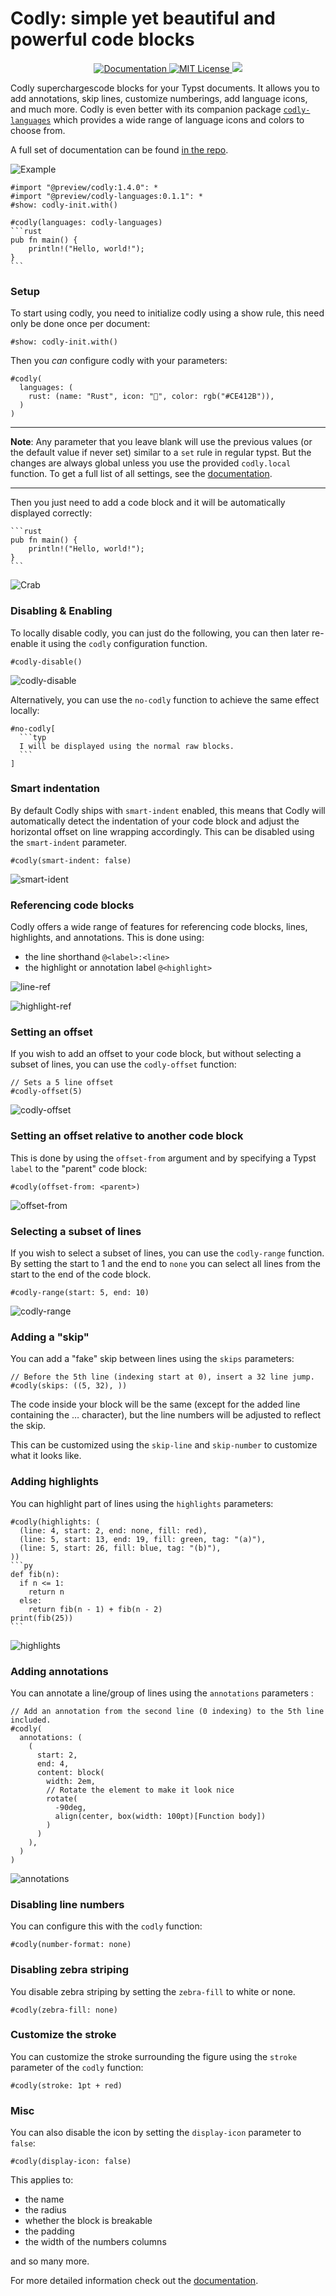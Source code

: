 # Codly: simple yet beautiful and powerful code blocks

<p align="center">
  <a href="https://github.com/Dherse/codly/blob/main/docs.pdf">
    <img alt="Documentation" src="https://img.shields.io/website?down_message=offline&label=manual&up_color=007aff&up_message=online&url=https%3A%2F%2Fgithub.com%2FDherse%2Fcodly%2Fblob%2Fmain%2Fdocs.pdf" />
  </a>
  <a href="https://github.com/Dherse/codly/blob/main/LICENSE">
    <img alt="MIT License" src="https://img.shields.io/badge/license-MIT-brightgreen">
  </a>
  <img src="https://github.com/Dherse/codly/actions/workflows/test.yml/badge.svg" />
</p>

Codly superchargescode blocks for your Typst documents. It allows you to add annotations, skip lines, customize numberings, add language icons, and much more. Codly is even better with its companion package [`codly-languages`](https://typst.app/universe/package/codly-languages) which provides a wide range of language icons and colors to choose from.

A full set of documentation can be found [in the repo](https://raw.githubusercontent.com/Dherse/codly/main/docs.pdf).

![Example](./assets/demo.png)

````typ
#import "@preview/codly:1.4.0": *
#import "@preview/codly-languages:0.1.1": *
#show: codly-init.with()

#codly(languages: codly-languages)
```rust
pub fn main() {
    println!("Hello, world!");
}
```
````

### Setup

To start using codly, you need to initialize codly using a show rule, this need only be done once per document:

```typ
#show: codly-init.with()
```

Then you *can* configure codly with your parameters:

```typ
#codly(
  languages: (
    rust: (name: "Rust", icon: "🦀", color: rgb("#CE412B")),
  )
)
```

---
**Note**: Any parameter that you leave blank will use the previous values (or the default value if never set) similar to a `set` rule in regular typst. But the changes are always global unless you use the provided `codly.local` function. To get a full list of all settings, see the [documentation](https://raw.githubusercontent.com/Dherse/codly/main/docs.pdf).

---

Then you just need to add a code block and it will be automatically displayed correctly:

````
```rust
pub fn main() {
    println!("Hello, world!");
}
```
````

![Crab](./assets/crab.png)

### Disabling & Enabling

To locally disable codly, you can just do the following, you can then later re-enable it using the `codly` configuration function.

```typ
#codly-disable()
```

![codly-disable](./assets/codly-disable.png)

Alternatively, you can use the `no-codly` function to achieve the same effect locally:

````typ
#no-codly[
  ```typ
  I will be displayed using the normal raw blocks.
  ```
]
````

### Smart indentation

By default Codly ships with `smart-indent` enabled, this means that Codly will automatically detect the indentation of your code block and adjust the horizontal offset on line wrapping accordingly. This can be disabled using the `smart-indent` parameter.

```typ
#codly(smart-indent: false)
```

![smart-ident](./assets/smart-indent.png)

### Referencing code blocks

Codly offers a wide range of features for referencing code blocks, lines, highlights, and annotations. This is done using:
- the line shorthand `@<label>:<line>`
- the highlight or annotation label `@<highlight>`

![line-ref](./assets/line-ref.png)

![highlight-ref](./assets/highlight-ref.png)

### Setting an offset

If you wish to add an offset to your code block, but without selecting a subset of lines, you can use the `codly-offset` function:

```typ
// Sets a 5 line offset
#codly-offset(5)
```

![codly-offset](./assets/codly-offset.png)

### Setting an offset relative to another code block

This is done by using the `offset-from` argument and by specifying a Typst `label` to the "parent" code block:

````typ
#codly(offset-from: <parent>)
````

![offset-from](./assets/offset-from.png)

### Selecting a subset of lines

If you wish to select a subset of lines, you can use the `codly-range` function. By setting the start to 1 and the end to `none` you can select all lines from the start to the end of the code block.

```typ
#codly-range(start: 5, end: 10)
```

![codly-range](./assets/codly-range.png)

### Adding a "skip"

You can add a "fake" skip between lines using the `skips` parameters:

```typ
// Before the 5th line (indexing start at 0), insert a 32 line jump.
#codly(skips: ((5, 32), ))
```
The code inside your block will be the same (except for the added line containing the … character), but the line numbers will be adjusted to reflect the skip. 

This can be customized using the `skip-line` and `skip-number` to customize what it looks like.

### Adding highlights

You can highlight part of lines using the `highlights` parameters:

````typ
#codly(highlights: (
  (line: 4, start: 2, end: none, fill: red),
  (line: 5, start: 13, end: 19, fill: green, tag: "(a)"),
  (line: 5, start: 26, fill: blue, tag: "(b)"),
))
```py
def fib(n):
  if n <= 1:
    return n
  else:
    return fib(n - 1) + fib(n - 2)
print(fib(25))
```
````

![highlights](./assets/highlights.png)

### Adding annotations

You can annotate a line/group of lines using the `annotations` parameters :

```typ
// Add an annotation from the second line (0 indexing) to the 5th line included.
#codly(
  annotations: (
    (
      start: 2,
      end: 4,
      content: block(
        width: 2em,
        // Rotate the element to make it look nice
        rotate(
          -90deg,
          align(center, box(width: 100pt)[Function body])
        )
      )
    ), 
  )
)
```

![annotations](./assets/annotations.png)

### Disabling line numbers

You can configure this with the `codly` function:

```typ
#codly(number-format: none)
```

### Disabling zebra striping

You disable zebra striping by setting the `zebra-fill` to white or none.

```typ
#codly(zebra-fill: none)
```

### Customize the stroke

You can customize the stroke surrounding the figure using the `stroke` parameter of the `codly` function:

```typ
#codly(stroke: 1pt + red)
```

### Misc

You can also disable the icon by setting the `display-icon` parameter to `false`:

```typ
#codly(display-icon: false)
```

This applies to:
- the name
- the radius
- whether the block is breakable
- the padding
- the width of the numbers columns 

and so many more.

For more detailed information check out the [documentation](https://raw.githubusercontent.com/Dherse/codly/main/docs.pdf).